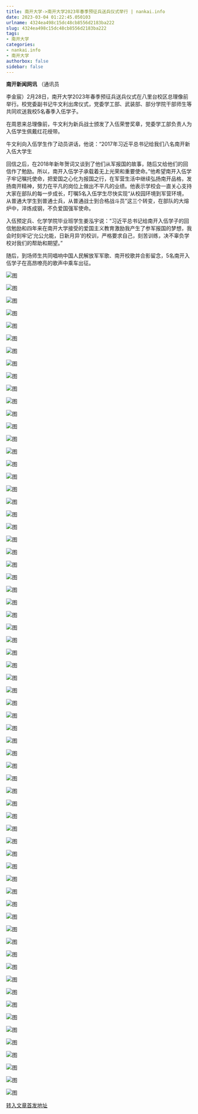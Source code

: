 ```yaml
---
title: 南开大学->南开大学2023年春季预征兵送兵仪式举行 | nankai.info
date: 2023-03-04 01:22:45.050103
urlname: 4324ea498c15dc48cb8556d2183ba222
slug: 4324ea498c15dc48cb8556d2183ba222
tags: 
- 南开大学
categories:
- nankai.info
- 南开大学
authorbox: false
sidebar: false
---
```

**南开新闻网讯** （通讯员

李金宸）2月28日，南开大学2023年春季预征兵送兵仪式在八里台校区总理像前举行。校党委副书记牛文利出席仪式，党委学工部、武装部、部分学院干部师生等共同欢送我校5名春季入伍学子。

在周恩来总理像前，牛文利为新兵战士颁发了入伍荣誉奖章，党委学工部负责人为入伍学生佩戴红花绶带。

牛文利向入伍学生作了动员讲话，他说：“2017年习近平总书记给我们八名南开新入伍大学生
<!--more-->
回信之后，在2018年新年贺词又谈到了他们从军报国的故事，随后又给他们的回信作了勉励。所以，南开入伍学子承载着无上光荣和重要使命。”他希望南开入伍学子牢记嘱托使命，把爱国之心化为报国之行，在军营生活中继续弘扬南开品格，发扬南开精神，努力在平凡的岗位上做出不平凡的业绩。他表示学校会一直关心支持大家在部队的每一步成长，叮嘱5名入伍学生尽快实现“从校园环境到军营环境，从普通大学生到普通士兵，从普通战士到合格战斗员”这三个转变，在部队的大熔炉中，淬炼成钢，不负爱国强军使命。

入伍预定兵、化学学院毕业班学生姜泓宇说：“习近平总书记给南开入伍学子的回信勉励和四年来在南开大学接受的爱国主义教育激励我产生了参军报国的梦想，我会时刻牢记‘允公允能，日新月异’的校训，严格要求自己，刻苦训练，决不辜负学校对我们的帮助和期望。”

随后，到场师生共同唱响中国人民解放军军歌、南开校歌并合影留念，5名南开入伍学子在高昂嘹亮的歌声中乘车出征。

![图](http://news.nankai.edu.cn/ywsd/system/2023/03/01/g)

![图](http://news.nankai.edu.cn/ywsd/system/2023/03/01/n)

![图](http://news.nankai.edu.cn/ywsd/system/2023/03/01/p)

![图](http://news.nankai.edu.cn/ywsd/system/2023/03/01/)

![图](http://news.nankai.edu.cn/ywsd/system/2023/03/01/c)

![图](http://news.nankai.edu.cn/ywsd/system/2023/03/01/f)

![图](http://news.nankai.edu.cn/ywsd/system/2023/03/01/6)

![图](http://news.nankai.edu.cn/ywsd/system/2023/03/01/8)

![图](http://news.nankai.edu.cn/ywsd/system/2023/03/01/e)

![图](http://news.nankai.edu.cn/ywsd/system/2023/03/01/7)

![图](http://news.nankai.edu.cn/ywsd/system/2023/03/01/5)

![图](http://news.nankai.edu.cn/ywsd/system/2023/03/01/b)

![图](http://news.nankai.edu.cn/ywsd/system/2023/03/01/_)

![图](http://news.nankai.edu.cn/ywsd/system/2023/03/01/1)

![图](http://news.nankai.edu.cn/ywsd/system/2023/03/01/1)

![图](http://news.nankai.edu.cn/ywsd/system/2023/03/01/0)

![图](http://news.nankai.edu.cn/ywsd/system/2023/03/01/0)

![图](http://news.nankai.edu.cn/ywsd/system/2023/03/01/5)

![图](http://news.nankai.edu.cn/ywsd/system/2023/03/01/0)

![图](http://news.nankai.edu.cn/ywsd/system/2023/03/01/0)

![图](http://news.nankai.edu.cn/ywsd/system/2023/03/01/0)

![图](http://news.nankai.edu.cn/ywsd/system/2023/03/01/3)

![图](http://news.nankai.edu.cn/ywsd/system/2023/03/01/0)

![图](http://news.nankai.edu.cn/ywsd/system/2023/03/01/0)

![图](http://news.nankai.edu.cn/)

![图](http://news.nankai.edu.cn/ywsd/system/2023/03/01/0)

![图](http://news.nankai.edu.cn/ywsd/system/2023/03/01/0)

![图](http://news.nankai.edu.cn/ywsd/system/2023/03/01/5)

![图](http://news.nankai.edu.cn/)

![图](http://news.nankai.edu.cn/ywsd/system/2023/03/01/0)

![图](http://news.nankai.edu.cn/ywsd/system/2023/03/01/0)

![图](http://news.nankai.edu.cn/ywsd/system/2023/03/01/0)

![图](http://news.nankai.edu.cn/)

![图](http://news.nankai.edu.cn/ywsd/system/2023/03/01/3)

![图](http://news.nankai.edu.cn/ywsd/system/2023/03/01/0)

![图](http://news.nankai.edu.cn/ywsd/system/2023/03/01/0)

![图](http://news.nankai.edu.cn/)

![图](http://news.nankai.edu.cn/ywsd/system/2023/03/01/c)

![图](http://news.nankai.edu.cn/ywsd/system/2023/03/01/i)

![图](http://news.nankai.edu.cn/ywsd/system/2023/03/01/p)

![图](http://news.nankai.edu.cn/)

![图](http://news.nankai.edu.cn/ywsd/system/2023/03/01/n)

![图](http://news.nankai.edu.cn/ywsd/system/2023/03/01/c)

![图](http://news.nankai.edu.cn/ywsd/system/2023/03/01/)

![图](http://news.nankai.edu.cn/ywsd/system/2023/03/01/u)

![图](http://news.nankai.edu.cn/ywsd/system/2023/03/01/d)

![图](http://news.nankai.edu.cn/ywsd/system/2023/03/01/e)

![图](http://news.nankai.edu.cn/ywsd/system/2023/03/01/)

![图](http://news.nankai.edu.cn/ywsd/system/2023/03/01/i)

![图](http://news.nankai.edu.cn/ywsd/system/2023/03/01/a)

![图](http://news.nankai.edu.cn/ywsd/system/2023/03/01/k)

![图](http://news.nankai.edu.cn/ywsd/system/2023/03/01/n)

![图](http://news.nankai.edu.cn/ywsd/system/2023/03/01/a)

![图](http://news.nankai.edu.cn/ywsd/system/2023/03/01/n)

![图](http://news.nankai.edu.cn/ywsd/system/2023/03/01/)

![图](http://news.nankai.edu.cn/ywsd/system/2023/03/01/s)

![图](http://news.nankai.edu.cn/ywsd/system/2023/03/01/w)

![图](http://news.nankai.edu.cn/ywsd/system/2023/03/01/e)

![图](http://news.nankai.edu.cn/ywsd/system/2023/03/01/n)

![图](http://news.nankai.edu.cn/)

![图](http://news.nankai.edu.cn/)

![图](http://news.nankai.edu.cn/ywsd/system/2023/03/01/:)

![图](http://news.nankai.edu.cn/ywsd/system/2023/03/01/p)

![图](http://news.nankai.edu.cn/ywsd/system/2023/03/01/t)

![图](http://news.nankai.edu.cn/ywsd/system/2023/03/01/t)

![图](http://news.nankai.edu.cn/ywsd/system/2023/03/01/h)

[转入文章首发地址](http://news.nankai.edu.cn/ywsd/system/2023/03/01/030054573.shtml)